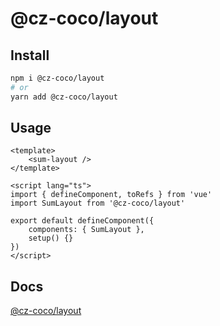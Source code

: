 # @cz-coco/layout

## Install

```bash
npm i @cz-coco/layout
# or
yarn add @cz-coco/layout
```

## Usage

```vue
<template>
    <sum-layout />
</template>

<script lang="ts">
import { defineComponent, toRefs } from 'vue'
import SumLayout from '@cz-coco/layout'

export default defineComponent({
    components: { SumLayout },
    setup() {}
})
</script>
```

## Docs

[@cz-coco/layout](https://leitingting08.github.io/cz-coco/components/layout.html)
